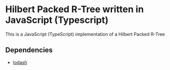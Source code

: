 # Hilbert Packed R-Tree written in JavaScript (Typescript)
This is a JavaScript (TypeScript) implementation of a Hilbert Packed R-Tree

## Dependencies
* [lodash](https://lodash.com)
